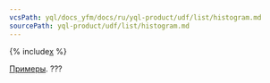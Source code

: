 ```yaml
---
vcsPath: yql/docs_yfm/docs/ru/yql-product/udf/list/histogram.md
sourcePath: yql-product/udf/list/histogram.md
---
```


{% include[x](_includes/histogram.md) %}

[Примеры](https://a.yandex-team.ru/arc/trunk/arcadia/yql/udfs/common/histogram/test/cases/). ???
